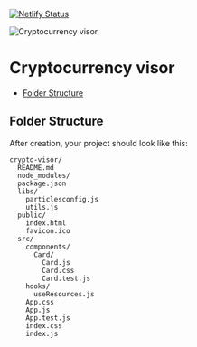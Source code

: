 [![Netlify Status](https://api.netlify.com/api/v1/badges/d0dcc946-0013-4401-95ef-7ce6fb05fc60/deploy-status)](https://app.netlify.com/sites/crypto-visor/deploys)

![Cryptocurrency visor](https://i.imgur.com/MZRVqKp.png)
# Cryptocurrency visor

- [Folder Structure](#folder-structure)

## Folder Structure

After creation, your project should look like this:

```
crypto-visor/
  README.md
  node_modules/
  package.json
  libs/
    particlesconfig.js
    utils.js
  public/
    index.html
    favicon.ico
  src/
    components/
      Card/
        Card.js
        Card.css
        Card.test.js
    hooks/
      useResources.js
    App.css
    App.js
    App.test.js
    index.css
    index.js

```
